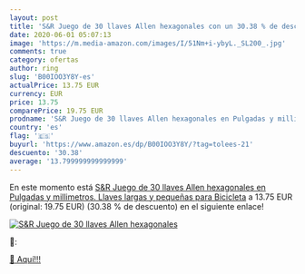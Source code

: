 ```yaml
---
layout: post
title: 'S&R Juego de 30 llaves Allen hexagonales con un 30.38 % de descuento'
date: 2020-06-01 05:07:13
image: 'https://m.media-amazon.com/images/I/51Nm+i-ybyL._SL200_.jpg'
comments: true
category: ofertas
author: ring
slug: 'B00IOO3Y8Y-es'
actualPrice: 13.75 EUR
currency: EUR
price: 13.75
comparePrice: 19.75 EUR
prodname: 'S&R Juego de 30 llaves Allen hexagonales en Pulgadas y millimetros. Llaves largas y pequeñas para Bicicleta'
country: 'es'
flag: '🇪🇸'
buyurl: 'https://www.amazon.es/dp/B00IOO3Y8Y/?tag=tolees-21'
descuento: '30.38'
average: '13.799999999999999'
---
```


En este momento está [S&R Juego de 30 llaves Allen hexagonales en Pulgadas y millimetros. Llaves largas y pequeñas para Bicicleta](https://www.amazon.es/dp/B00IOO3Y8Y/?tag=tolees-21) a 13.75 EUR (original: 19.75 EUR) (30.38 %  de descuento) en el siguiente enlace!

[![S&R Juego de 30 llaves Allen hexagonales](https://m.media-amazon.com/images/I/51Nm+i-ybyL._SL200_.jpg)](https://www.amazon.es/dp/B00IOO3Y8Y/?tag=tolees-21)

🔎:


[🛒 Aquí!!!](https://www.amazon.es/dp/B00IOO3Y8Y/?tag=tolees-21)
